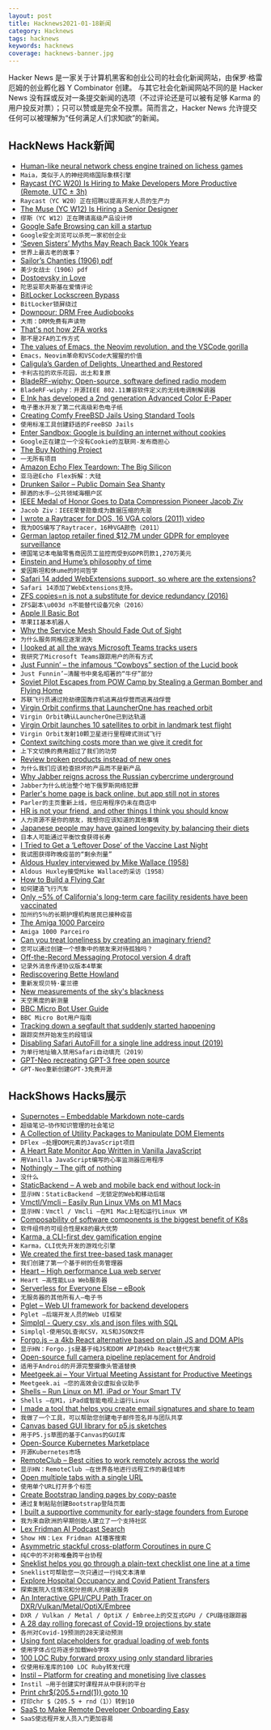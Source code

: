 ```yaml
---
layout: post
title: Hacknews2021-01-18新闻
category: Hacknews
tags: hacknews
keywords: hacknews
coverage: hacknews-banner.jpg
---
```


Hacker News 是一家关于计算机黑客和创业公司的社会化新闻网站，由保罗·格雷厄姆的创业孵化器 Y Combinator 创建。
与其它社会化新闻网站不同的是 Hacker News 没有踩或反对一条提交新闻的选项（不过评论还是可以被有足够 Karma 的用户投反对票）；只可以赞或是完全不投票。简而言之，Hacker News 允许提交任何可以被理解为“任何满足人们求知欲”的新闻。

## HackNews Hack新闻


- [Human-like neural network chess engine trained on lichess games](https://maiachess.com/)
- `Maia，类似于人的神经网络国际象棋引擎`
- [Raycast (YC W20) Is Hiring to Make Developers More Productive (Remote, UTC ± 3h)](https://raycast.com/jobs)
- `Raycast（YC W20）正在招聘以提高开发人员的生产力`
- [The Muse (YC W12) Is Hiring a Senior Designer](https://www.themuse.com/jobs/themuse/senior-product-designer)
- `缪斯（YC W12）正在聘请高级产品设计师`
- [Google Safe Browsing can kill a startup](https://gomox.medium.com/google-safe-browsing-can-kill-your-startup-7d73c474b98d)
- `Google安全浏览可以杀死一家初创企业`
- [‘Seven Sisters’ Myths May Reach Back 100k Years](https://singularityhub.com/2021/01/10/the-worlds-oldest-story-astronomers-say-global-myths-about-seven-sisters-stars-may-reach-back-100000-years/)
- `世界上最古老的故事？ `
- [Sailor’s Chanties (1906) pdf](https://www.jstor.org/stable/pdf/534759.pdf)
- `美少女战士（1906）pdf`
- [Dostoevsky in Love](https://www.theguardian.com/books/2021/jan/14/dostoevsky-in-love-by-alex-christofi-review-unpredictable-dangerous-and-thrilling)
- `陀思妥耶夫斯基在爱情评论`
- [BitLocker Lockscreen Bypass](https://secret.club/2021/01/15/bitlocker-bypass.html)
- `BitLocker锁屏绕过`
- [Downpour: DRM Free Audiobooks](https://www.downpour.com/)
- `大雨：DRM免费有声读物`
- [That's not how 2FA works](https://shkspr.mobi/blog/2021/01/thats-not-how-2fa-works/)
- `那不是2FA的工作方式`
- [The values of Emacs, the Neovim revolution, and the VSCode gorilla](https://www.murilopereira.com/the-values-of-emacs-the-neovim-revolution-and-the-vscode-gorilla/)
- `Emacs，Neovim革命和VSCode大猩猩的价值`
- [Caligula’s Garden of Delights, Unearthed and Restored](https://www.nytimes.com/2021/01/12/science/caligula-archaeology-rome-horti-lamiani.html)
- `卡利古拉的欢乐花园，出土和复原`
- [BladeRF-wiphy: Open-source, software defined radio modem](https://www.nuand.com/bladeRF-wiphy/)
- `BladeRF-wiphy：开源IEEE 802.11兼容软件定义的无线电调制解调器`
- [E Ink has developed a 2nd generation Advanced Color E-Paper](https://goodereader.com/blog/e-paper/e-ink-has-developed-acep-gallery-4100-color-e-paper)
- `电子墨水开发了第二代高级彩色电子纸`
- [Creating Comfy FreeBSD Jails Using Standard Tools](https://kettunen.io/post/standard-freebsd-jails/)
- `使用标准工具创建舒适的FreeBSD Jails`
- [Enter Sandbox: Google is building an internet without cookies](https://www.pressgazette.co.uk/death-of-third-party-cookies-sandbox-google/)
- `Google正在建立一个没有Cookie的互联网-发布商担心`
- [The Buy Nothing Project](https://buynothingproject.org/about/)
- `一无所有项目`
- [Amazon Echo Flex Teardown: The Big Silicon](https://electronupdate.blogspot.com/2021/01/amazon-echo-flex-teardown-big-silicon.html)
- `亚马逊Echo Flex拆解：大硅`
- [Drunken Sailor – Public Domain Sea Shanty](https://opengameart.org/content/opl2-unkown-drunken-sailor)
- `醉酒的水手–公共领域海棚户区`
- [IEEE Medal of Honor Goes to Data Compression Pioneer Jacob Ziv](https://spectrum.ieee.org/the-institute/ieee-member-news/ieee-medal-of-honor-goes-to-data-compression-pioneer-jacob-ziv)
- `Jacob Ziv：IEEE荣誉勋章成为数据压缩的先驱`
- [I wrote a Raytracer for DOS, 16 VGA colors (2011) video](https://www.youtube.com/watch?v=N8elxpSu9pw&lc=Ugw9uYtPMZ7t1-qfLr54AaABAg)
- `我为DOS编写了Raytracer，16种VGA颜色（2011）`
- [German laptop retailer fined $12.7M under GDPR for employee surveillance](https://www.complianceweek.com/regulatory-enforcement/german-laptop-retailer-fined-127m-under-gdpr-for-employee-surveillance/29911.article)
- `德国笔记本电脑零售商因员工监控而受到GDPR罚款1,270万美元`
- [Einstein and Hume’s philosophy of time](https://aeon.co/essays/what-albert-einstein-owes-to-david-humes-notion-of-time)
- `爱因斯坦和休ume的时间哲学`
- [Safari 14 added WebExtensions support, so where are the extensions?](https://sixcolors.com/post/2021/01/safari-14-added-webextensions-support-so-where-are-the-extensions/)
- `Safari 14添加了WebExtensions支持。`
- [ZFS copies=n is not a substitute for device redundancy (2016)](https://jrs-s.net/2016/05/02/zfs-copies-equals-n/)
- `ZFS副本\u003d n不能替代设备冗余（2016）`
- [Apple II Basic Bot](https://atari8bitbot.com/apple-ii-bot/)
- `苹果II基本机器人`
- [Why the Service Mesh Should Fade Out of Sight](https://go.forrester.com/blogs/why-the-service-mesh-should-fade-out-of-sight/)
- `为什么服务网格应逐渐消失`
- [I looked at all the ways Microsoft Teams tracks users](https://www.zdnet.com/article/i-looked-at-all-the-ways-microsoft-teams-tracks-users-and-my-head-is-spinning/)
- `我研究了Microsoft Teams跟踪用户的所有方式`
- [Just Funnin’ – the infamous “Cowboys” section of the Lucid book](https://billwadge.wordpress.com/2021/01/16/just-funnin-the-infamous-cowboys-section-of-the-lucid-book/)
- `Just Funnin’–清醒书中臭名昭著的“牛仔”部分`
- [Soviet Pilot Escapes from POW Camp by Stealing a German Bomber and Flying Home](https://en.wikipedia.org/wiki/Mikhail_Devyatayev)
- `苏联飞行员通过抢劫德国轰炸机逃离战俘营而逃离战俘营`
- [Virgin Orbit confirms that LauncherOne has reached orbit](https://twitter.com/Virgin_Orbit/status/1350892947160485889)
- `Virgin Orbit确认LauncherOne已到达轨道`
- [Virgin Orbit launches 10 satellites to orbit in landmark test flight](https://www.space.com/virgin-orbit-launches-10-satellites-to-orbit)
- `Virgin Orbit发射10颗卫星进行里程碑式测试飞行`
- [Context switching costs more than we give it credit for](https://thinkingthrough.substack.com/p/context-switching-cost-more-than)
- `上下文切换的费用超过了我们的功劳`
- [Review broken products instead of new ones](https://www.buyforlife.com/blog/6CNqJGMKraaQhfivS0EH6L/why-we-should-review-broken-products-instead-of-new-ones)
- `为什么我们应该检查损坏的产品而不是新产品`
- [Why Jabber reigns across the Russian cybercrime underground](https://www.cyberscoop.com/jabber-xmpp-cybercrime-russia-encrypted-chat/)
- `Jabber为什么统治整个地下俄罗斯网络犯罪`
- [Parler's home page is back online, but app still not in stores](https://www.reuters.com/article/us-parler-website/parlers-website-is-back-online-but-app-still-not-in-stores-idUSKBN29M0QU)
- `Parler的主页重新上线，但应用程序仍未在商店中`
- [HR is not your friend, and other things I think you should know](http://rachelbythebay.com/w/2021/01/17/woe/)
- `人力资源不是你的朋友，我想你应该知道的其他事情`
- [Japanese people may have gained longevity by balancing their diets](https://www.economist.com/graphic-detail/2021/01/16/japanese-people-may-have-gained-longevity-by-balancing-their-diets)
- `日本人可能通过平衡饮食获得长寿`
- [I Tried to Get a ‘Leftover Dose’ of the Vaccine Last Night](https://www.thecut.com/2021/01/i-tried-to-get-a-leftover-dose-of-the-vaccine-last-night.html)
- `我试图获得昨晚疫苗的“剩余剂量”`
- [Aldous Huxley interviewed by Mike Wallace (1958)](https://www.youtube.com/watch?v=alasBxZsb40)
- `Aldous Huxley接受Mike Wallace的采访（1958）`
- [How to Build a Flying Car](https://wimflyc.blogspot.com/2021/01/how-to-build-flying-car.html)
- `如何建造飞行汽车`
- [Only ~5% of California's long-term care facility residents have been vaccinated](https://www.latimes.com/california/story/2021-01-15/covid-19-vaccine-slow-reach-california-nursing-home-residents)
- `加州约5％的长期护理机构居民已接种疫苗`
- [The Amiga 1000 Parceiro](https://www.amigalove.com/viewtopic.php?t=1689)
- `Amiga 1000 Parceiro`
- [Can you treat loneliness by creating an imaginary friend?](https://nautil.us/blog/can-you-treat-loneliness-by-creating-an-imaginary-friend)
- `您可以通过创建一个想象中的朋友来对待孤独吗？`
- [Off-the-Record Messaging Protocol version 4 draft](https://github.com/otrv4/otrv4)
- `记录外消息传递协议版本4草案`
- [Rediscovering Bette Howland](https://mag.uchicago.edu/arts-humanities/rediscovering-bette-howland)
- `重新发现贝特·霍兰德`
- [New measurements of the sky's blackness](https://hubblesite.org/contents/news-releases/2021/news-2021-01)
- `天空黑度的新测量`
- [BBC Micro Bot User Guide](https://github.com/8bitkick/BBCMicroBot/blob/master/docs/user%20guide.md)
- `BBC Micro Bot用户指南`
- [Tracking down a segfault that suddenly started happening](https://www.downtowndougbrown.com/2021/01/tracking-down-a-segfault-that-suddenly-started-happening/)
- `跟踪突然开始发生的段错误`
- [Disabling Safari AutoFill for a single line address input (2019)](https://bytes.grubhub.com/disabling-safari-autofill-for-a-single-line-address-input-b83137b5b1c7)
- `为单行地址输入禁用Safari自动填充（2019）`
- [GPT-Neo recreating GPT-3 free open source](https://www.eleuther.ai/gpt-neo)
- `GPT-Neo重新创建GPT-3免费开源`


## HackShows Hacks展示

- [ Supernotes – Embeddable Markdown note-cards](https://supernotes.app/)
- `超级笔记–协作知识管理的社会笔记`
- [ A Collection of Utility Packages to Manipulate DOM Elements](https://github.com/jalal246/dflex)
- `DFlex –处理DOM元素的JavaScript项目`
- [ A Heart Rate Monitor App Written in Vanilla JavaScript](https://github.com/richrd/heart-rate-monitor)
- `用Vanilla JavaScript编写的心率监测器应用程序`
- [ Nothingly – The gift of nothing](https://nothing.ly/)
- `没什么`
- [ StaticBackend – A web and mobile back end without lock-in](https://staticbackend.com)
- `显示HN：StaticBackend –无锁定的Web和移动后端`
- [ Vmctl/Vmcli – Easily Run Linux VMs on M1 Macs](https://github.com/gyf304/vmcli)
- `显示HN：Vmctl / Vmcli –在M1 Mac上轻松运行Linux VM`
- [ Composability of software components is the biggest benefit of K8s](https://lab.computer/static/blogs_p/jekyll/pixyll/2020/10/10/k8s-saas/)
- `软件组件的可组合性是K8的最大优势`
- [ Karma, a CLI-first dev gamification engine](https://www.getkarma.dev)
- `Karma，CLI优先开发的游戏化引擎`
- [ We created the first tree-based task manager](http://lost.report/)
- `我们创建了第一个基于树的任务管理器`
- [ Heart – High performance Lua web server](https://github.com/Hyperspace-Logistics/heart)
- `Heart –高性能Lua Web服务器`
- [ Serverless for Everyone Else – eBook](https://gumroad.com/l/serverless-for-everyone-else)
- `无服务器的其他所有人–电子书`
- [ Pglet – Web UI framework for backend developers](https://pglet.io)
- `Pglet –后端开发人员的Web UI框架`
- [ Simplql - Query csv, xls and json files with SQL](https://simplql.com)
- `Simplql-使用SQL查询CSV，XLS和JSON文件`
- [ Forgo.js – a 4kb React alternative based on plain JS and DOM APIs](https://forgojs.org/)
- `显示HN：Forgo.js是基于纯JS和DOM API的4kb React替代方案`
- [ Open-source full camera pipeline replacement for Android](https://github.com/mirsadm/motioncam)
- `适用于Android的开源完整摄像头管道替换`
- [ Meetgeek.ai – Your Virtual Meeting Assistant for Productive Meetings](https://meetgeek.ai/)
- `Meetgeek.ai –您的高效会议虚拟会议助手`
- [ Shells – Run Linux on M1, iPad or Your Smart TV](https://shells.com)
- `Shells –在M1，iPad或智能电视上运行Linux`
- [ I made a tool that helps you create email signatures and share to team](https://mailswype.io)
- `我做了一个工具，可以帮助您创建电子邮件签名并与团队共享`
- [ Canvas based GUI library for p5.js sketches](https://discourse.processing.org/t/canvas-based-gui-library-for-p5-js/27119)
- `用于P5.js草图的基于Canvas的GUI库`
- [ Open-Source Kubernetes Marketplace](https://github.com/alexellis/arkade)
- `开源Kubernetes市场`
- [ RemoteClub – Best cities to work remotely across the world](https://remoteclub.com/)
- `显示HN：RemoteClub –在世界各地进行远程工作的最佳城市`
- [ Open multiple tabs with a single URL](https://polyl.ink/)
- `使用单个URL打开多个标签`
- [ Create Bootstrap landing pages by copy-paste](https://frontendor.com?v=2)
- `通过复制粘贴创建Bootstrap登陆页面`
- [ I built a supportive community for early-stage founders from Europe](https://enter.network)
- `我为来自欧洲的早期创始人建立了一个支持社区`
- [ Lex Fridman AI Podcast Search](https://share.streamlit.io/rmeinl/podcast_search/app.py)
- `Show HN：Lex Fridman AI播客搜索`
- [ Asymmetric stackful cross-platform Coroutines in pure C](https://github.com/edubart/minicoro)
- `纯C中的不对称堆叠跨平台协程`
- [ Sneklist helps you go through a plain-text checklist one line at a time](https://github.com/givemefoxes/sneklist)
- `Sneklist可帮助您一次只通过一行纯文本清单`
- [ Explore Hospital Occupancy and Covid Patient Transfers](https://covid-hospital-operations.com/patients-static)
- `探索医院入住情况和分担病人的接送服务`
- [ An Interactive GPU/CPU Path Tracer on DXR/Vulkan/Metal/OptiX/Embree](https://github.com/Twinklebear/ChameleonRT)
- `DXR / Vulkan / Metal / OptiX / Embree上的交互式GPU / CPU路径跟踪器`
- [ A 28 day rolling forecast of Covid-19 projections by state](https://datastudio.google.com/u/0/reporting/52f6e744-66c6-47aa-83db-f74201a7c4df/page/4A0sB)
- `各州对Covid-19预测的28天滚动预测`
- [ Using font placeholders for gradual loading of web fonts](https://www.npmjs.com/package/invisible-ink)
- `使用字体占位符逐步加载Web字体`
- [ 100 LOC Ruby forward proxy using only standard libraries](https://github.com/jamesmoriarty/forward-proxy)
- `仅使用标准库的100 LOC Ruby转发代理`
- [ Instil – Platform for creating and monetising live classes](https://instil.live/)
- `Instil –用于创建实时课程并从中获利的平台`
- [ Print chr$(205.5+rnd(1)) goto 10](item?id=25818384)
- `打印chr $（205.5 + rnd（1））转到10`
- [ SaaS to Make Remote Developer Onboarding Easy](https://fastlyn.com/)
- `SaaS使远程开发人员入门更加容易`

